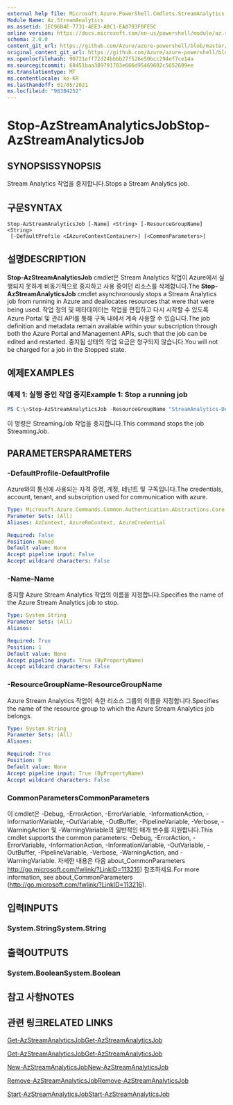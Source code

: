 ```yaml
---
external help file: Microsoft.Azure.PowerShell.Cmdlets.StreamAnalytics.dll-Help.xml
Module Name: Az.StreamAnalytics
ms.assetid: 1EC96B4E-7731-4EE3-A0C1-EA0793F0FE5C
online version: https://docs.microsoft.com/en-us/powershell/module/az.streamanalytics/stop-azstreamanalyticsjob
schema: 2.0.0
content_git_url: https://github.com/Azure/azure-powershell/blob/master/src/StreamAnalytics/StreamAnalytics/help/Stop-AzStreamAnalyticsJob.md
original_content_git_url: https://github.com/Azure/azure-powershell/blob/master/src/StreamAnalytics/StreamAnalytics/help/Stop-AzStreamAnalyticsJob.md
ms.openlocfilehash: 90721eff72d24bbbb27f526e50bcc294ef7ce14a
ms.sourcegitcommit: 68451baa389791703e666d95469602c5652609ee
ms.translationtype: MT
ms.contentlocale: ko-KR
ms.lasthandoff: 01/05/2021
ms.locfileid: "98384252"
---
```

# <span data-ttu-id="e36aa-101">Stop-AzStreamAnalyticsJob</span><span class="sxs-lookup"><span data-stu-id="e36aa-101">Stop-AzStreamAnalyticsJob</span></span>

## <span data-ttu-id="e36aa-102">SYNOPSIS</span><span class="sxs-lookup"><span data-stu-id="e36aa-102">SYNOPSIS</span></span>
<span data-ttu-id="e36aa-103">Stream Analytics 작업을 중지합니다.</span><span class="sxs-lookup"><span data-stu-id="e36aa-103">Stops a Stream Analytics job.</span></span>

## <span data-ttu-id="e36aa-104">구문</span><span class="sxs-lookup"><span data-stu-id="e36aa-104">SYNTAX</span></span>

```
Stop-AzStreamAnalyticsJob [-Name] <String> [-ResourceGroupName] <String>
 [-DefaultProfile <IAzureContextContainer>] [<CommonParameters>]
```

## <span data-ttu-id="e36aa-105">설명</span><span class="sxs-lookup"><span data-stu-id="e36aa-105">DESCRIPTION</span></span>
<span data-ttu-id="e36aa-106">**Stop-AzStreamAnalyticsJob** cmdlet은 Stream Analytics 작업이 Azure에서 실행되지 못하게 비동기적으로 중지하고 사용 중이던 리소스를 삭제합니다.</span><span class="sxs-lookup"><span data-stu-id="e36aa-106">The **Stop-AzStreamAnalyticsJob** cmdlet asynchronously stops a Stream Analytics job from running in Azure and deallocates resources that were that were being used.</span></span>
<span data-ttu-id="e36aa-107">작업 정의 및 메타데이터는 작업을 편집하고 다시 시작할 수 있도록 Azure Portal 및 관리 API를 통해 구독 내에서 계속 사용할 수 있습니다.</span><span class="sxs-lookup"><span data-stu-id="e36aa-107">The job definition and metadata remain available within your subscription through both the Azure Portal and Management APIs, such that the job can be edited and restarted.</span></span>
<span data-ttu-id="e36aa-108">중지됨 상태의 작업 요금은 청구되지 않습니다.</span><span class="sxs-lookup"><span data-stu-id="e36aa-108">You will not be charged for a job in the Stopped state.</span></span>

## <span data-ttu-id="e36aa-109">예제</span><span class="sxs-lookup"><span data-stu-id="e36aa-109">EXAMPLES</span></span>

### <span data-ttu-id="e36aa-110">예제 1: 실행 중인 작업 중지</span><span class="sxs-lookup"><span data-stu-id="e36aa-110">Example 1: Stop a running job</span></span>
```powershell
PS C:\>Stop-AzStreamAnalyticsJob -ResourceGroupName "StreamAnalytics-Default-West-US" -Name "StreamingJob"
```

<span data-ttu-id="e36aa-111">이 명령은 StreamingJob 작업을 중지합니다.</span><span class="sxs-lookup"><span data-stu-id="e36aa-111">This command stops the job StreamingJob.</span></span>

## <span data-ttu-id="e36aa-112">PARAMETERS</span><span class="sxs-lookup"><span data-stu-id="e36aa-112">PARAMETERS</span></span>

### <span data-ttu-id="e36aa-113">-DefaultProfile</span><span class="sxs-lookup"><span data-stu-id="e36aa-113">-DefaultProfile</span></span>
<span data-ttu-id="e36aa-114">Azure와의 통신에 사용되는 자격 증명, 계정, 테넌트 및 구독입니다.</span><span class="sxs-lookup"><span data-stu-id="e36aa-114">The credentials, account, tenant, and subscription used for communication with azure.</span></span>

```yaml
Type: Microsoft.Azure.Commands.Common.Authentication.Abstractions.Core.IAzureContextContainer
Parameter Sets: (All)
Aliases: AzContext, AzureRmContext, AzureCredential

Required: False
Position: Named
Default value: None
Accept pipeline input: False
Accept wildcard characters: False
```

### <span data-ttu-id="e36aa-115">-Name</span><span class="sxs-lookup"><span data-stu-id="e36aa-115">-Name</span></span>
<span data-ttu-id="e36aa-116">중지할 Azure Stream Analytics 작업의 이름을 지정합니다.</span><span class="sxs-lookup"><span data-stu-id="e36aa-116">Specifies the name of the Azure Stream Analytics job to stop.</span></span>

```yaml
Type: System.String
Parameter Sets: (All)
Aliases:

Required: True
Position: 1
Default value: None
Accept pipeline input: True (ByPropertyName)
Accept wildcard characters: False
```

### <span data-ttu-id="e36aa-117">-ResourceGroupName</span><span class="sxs-lookup"><span data-stu-id="e36aa-117">-ResourceGroupName</span></span>
<span data-ttu-id="e36aa-118">Azure Stream Analytics 작업이 속한 리소스 그룹의 이름을 지정합니다.</span><span class="sxs-lookup"><span data-stu-id="e36aa-118">Specifies the name of the resource group to which the Azure Stream Analytics job belongs.</span></span>

```yaml
Type: System.String
Parameter Sets: (All)
Aliases:

Required: True
Position: 0
Default value: None
Accept pipeline input: True (ByPropertyName)
Accept wildcard characters: False
```

### <span data-ttu-id="e36aa-119">CommonParameters</span><span class="sxs-lookup"><span data-stu-id="e36aa-119">CommonParameters</span></span>
<span data-ttu-id="e36aa-120">이 cmdlet은 -Debug, -ErrorAction, -ErrorVariable, -InformationAction, -InformationVariable, -OutVariable, -OutBuffer, -PipelineVariable, -Verbose, -WarningAction 및 -WarningVariable의 일반적인 매개 변수를 지원합니다.</span><span class="sxs-lookup"><span data-stu-id="e36aa-120">This cmdlet supports the common parameters: -Debug, -ErrorAction, -ErrorVariable, -InformationAction, -InformationVariable, -OutVariable, -OutBuffer, -PipelineVariable, -Verbose, -WarningAction, and -WarningVariable.</span></span> <span data-ttu-id="e36aa-121">자세한 내용은 다음 about_CommonParameters http://go.microsoft.com/fwlink/?LinkID=113216) 참조하세요.</span><span class="sxs-lookup"><span data-stu-id="e36aa-121">For more information, see about_CommonParameters (http://go.microsoft.com/fwlink/?LinkID=113216).</span></span>

## <span data-ttu-id="e36aa-122">입력</span><span class="sxs-lookup"><span data-stu-id="e36aa-122">INPUTS</span></span>

### <span data-ttu-id="e36aa-123">System.String</span><span class="sxs-lookup"><span data-stu-id="e36aa-123">System.String</span></span>

## <span data-ttu-id="e36aa-124">출력</span><span class="sxs-lookup"><span data-stu-id="e36aa-124">OUTPUTS</span></span>

### <span data-ttu-id="e36aa-125">System.Boolean</span><span class="sxs-lookup"><span data-stu-id="e36aa-125">System.Boolean</span></span>

## <span data-ttu-id="e36aa-126">참고 사항</span><span class="sxs-lookup"><span data-stu-id="e36aa-126">NOTES</span></span>

## <span data-ttu-id="e36aa-127">관련 링크</span><span class="sxs-lookup"><span data-stu-id="e36aa-127">RELATED LINKS</span></span>

[<span data-ttu-id="e36aa-128">Get-AzStreamAnalyticsJob</span><span class="sxs-lookup"><span data-stu-id="e36aa-128">Get-AzStreamAnalyticsJob</span></span>](./Get-AzStreamAnalyticsJob.md)

[<span data-ttu-id="e36aa-129">Get-AzStreamAnalyticsJob</span><span class="sxs-lookup"><span data-stu-id="e36aa-129">Get-AzStreamAnalyticsJob</span></span>](./Get-AzStreamAnalyticsJob.md)

[<span data-ttu-id="e36aa-130">New-AzStreamAnalyticsJob</span><span class="sxs-lookup"><span data-stu-id="e36aa-130">New-AzStreamAnalyticsJob</span></span>](./New-AzStreamAnalyticsJob.md)

[<span data-ttu-id="e36aa-131">Remove-AzStreamAnalyticsJob</span><span class="sxs-lookup"><span data-stu-id="e36aa-131">Remove-AzStreamAnalyticsJob</span></span>](./Remove-AzStreamAnalyticsJob.md)

[<span data-ttu-id="e36aa-132">Start-AzStreamAnalyticsJob</span><span class="sxs-lookup"><span data-stu-id="e36aa-132">Start-AzStreamAnalyticsJob</span></span>](./Start-AzStreamAnalyticsJob.md)


